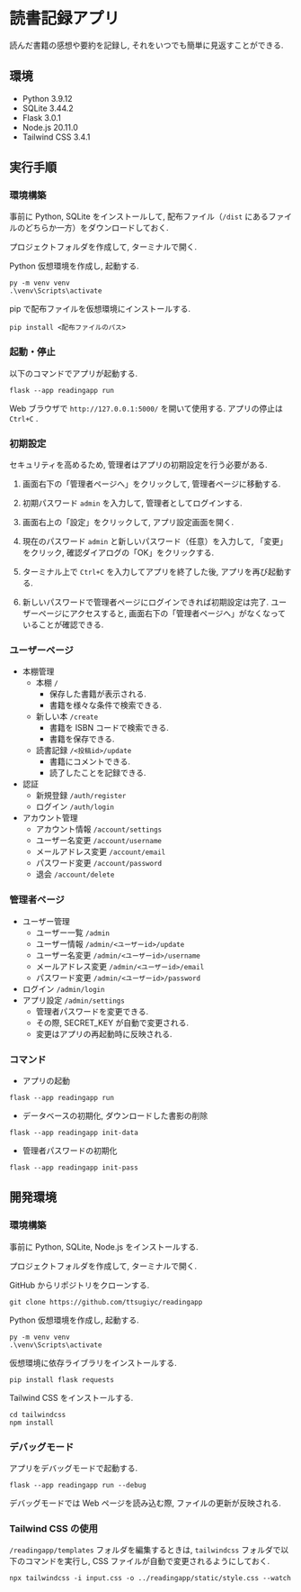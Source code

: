 ﻿# 読書記録アプリ
読んだ書籍の感想や要約を記録し, それをいつでも簡単に見返すことができる.

## 環境
- Python 3.9.12
- SQLite 3.44.2
- Flask 3.0.1
- Node.js 20.11.0
- Tailwind CSS 3.4.1

## 実行手順

### 環境構築
事前に Python, SQLite をインストールして, 配布ファイル（`/dist` にあるファイルのどちらか一方）をダウンロードしておく. 

プロジェクトフォルダを作成して, ターミナルで開く. 

Python 仮想環境を作成し, 起動する.
```
py -m venv venv
.\venv\Scripts\activate
```

pip で配布ファイルを仮想環境にインストールする.
```
pip install <配布ファイルのパス>
```

### 起動・停止
以下のコマンドでアプリが起動する. 
```
flask --app readingapp run
```
Web ブラウザで `http://127.0.0.1:5000/` を開いて使用する. アプリの停止は `Ctrl+C` .

### 初期設定
セキュリティを高めるため, 管理者はアプリの初期設定を行う必要がある.

1. 画面右下の「管理者ページへ」をクリックして, 管理者ページに移動する.

2. 初期パスワード `admin` を入力して, 管理者としてログインする.

3. 画面右上の「設定」をクリックして, アプリ設定画面を開く.

4. 現在のパスワード `admin` と新しいパスワード（任意）を入力して, 「変更」をクリック, 確認ダイアログの「OK」をクリックする.

5. ターミナル上で `Ctrl+C` を入力してアプリを終了した後, アプリを再び起動する.

6. 新しいパスワードで管理者ページにログインできれば初期設定は完了. ユーザーページにアクセスすると, 画面右下の「管理者ページへ」がなくなっていることが確認できる.

### ユーザーページ
- 本棚管理
  - 本棚 `/`
    - 保存した書籍が表示される.
    - 書籍を様々な条件で検索できる.
  - 新しい本 `/create`
    - 書籍を ISBN コードで検索できる.
    - 書籍を保存できる.
  - 読書記録 `/<投稿id>/update`
    - 書籍にコメントできる.
    - 読了したことを記録できる.
- 認証
  - 新規登録 `/auth/register`
  - ログイン `/auth/login`
- アカウント管理
  - アカウント情報 `/account/settings`
  - ユーザー名変更 `/account/username`
  - メールアドレス変更 `/account/email`
  - パスワード変更 `/account/password`
  - 退会 `/account/delete`

### 管理者ページ
- ユーザー管理
  - ユーザー一覧 `/admin`
  - ユーザー情報 `/admin/<ユーザーid>/update`
  - ユーザー名変更 `/admin/<ユーザーid>/username`
  - メールアドレス変更 `/admin/<ユーザーid>/email`
  - パスワード変更 `/admin/<ユーザーid>/password`
- ログイン `/admin/login`
- アプリ設定 `/admin/settings`
  - 管理者パスワードを変更できる.
  - その際, SECRET_KEY が自動で変更される.
  - 変更はアプリの再起動時に反映される.

### コマンド

- アプリの起動
```
flask --app readingapp run
```
- データベースの初期化, ダウンロードした書影の削除
```
flask --app readingapp init-data
```
- 管理者パスワードの初期化
```
flask --app readingapp init-pass
```

## 開発環境

### 環境構築
事前に Python, SQLite, Node.js をインストールする. 

プロジェクトフォルダを作成して, ターミナルで開く. 

GitHub からリポジトリをクローンする.
```
git clone https://github.com/ttsugiyc/readingapp
```

Python 仮想環境を作成し, 起動する.
```
py -m venv venv
.\venv\Scripts\activate
```

仮想環境に依存ライブラリをインストールする.
```
pip install flask requests
```

Tailwind CSS をインストールする.
```
cd tailwindcss
npm install
```

### デバッグモード
アプリをデバッグモードで起動する. 
```
flask --app readingapp run --debug
```
デバッグモードでは Web ページを読み込む際, ファイルの更新が反映される.

### Tailwind CSS の使用
`/readingapp/templates` フォルダを編集するときは, `tailwindcss` フォルダで以下のコマンドを実行し, CSS ファイルが自動で変更されるようにしておく.
```
npx tailwindcss -i input.css -o ../readingapp/static/style.css --watch
```
